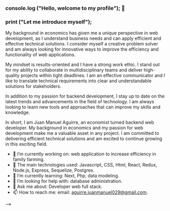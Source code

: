 ### console.log ("Hello, welcome to my profile"); 👋
### print ("Let me introduce myself");
My background in economics has given me a unique perspective in web development, as I understand business needs and can apply efficient and effective technical solutions. I consider myself a creative problem solver and am always looking for innovative ways to improve the efficiency and functionality of web applications.

My mindset is results-oriented and I have a strong work ethic. I stand out for my ability to collaborate in multidisciplinary teams and deliver high-quality projects within tight deadlines. I am an effective communicator and I like to translate technical requirements into clear and understandable solutions for stakeholders.

In addition to my passion for backend development, I stay up to date on the latest trends and advancements in the field of technology. I am always looking to learn new tools and approaches that can improve my skills and knowledge.

In short, I am Juan Manuel Aguirre, an economist turned backend web developer. My background in economics and my passion for web development make me a valuable asset in any project. I am committed to delivering efficient technical solutions and am excited to continue growing in this exciting field.

- 🔭 I’m currently working on: web application to increase efficiency in family farming.
- 🔭 The main technologies used: Javascript, CSS, Html, React, Redux, Node.js, Express, Sequelize, Postgres.
- 🌱 I’m currently learning: Next, Php, data modeling.
- 🤔 I’m looking for help with: database administration.
- 💬 Ask me about: Developer web full stack.
- 📫 How to reach me: email: aguirre.juanmanuel029@gmail.com.

-->
